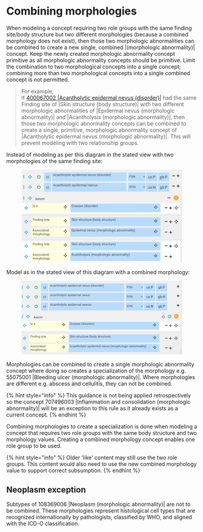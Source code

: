 # Combining morphologies

When modeling a concept requiring two role groups with the same finding site/body structure but two different morphologies (because a combined morphology does not exist), then those two morphologic abnormalities can be combined to create a new single, combined |(morphologic abnormality)| concept. Keep the newly created morphologic abnormality concept primitive as all morphologic abnormality concepts should be primitive. Limit the combination to two morphological concepts into a single concept; combining more than two morphological concepts into a single combined concept is not permitted.

> For example,\
> If [400067002 |Acantholytic epidermal nevus (disorder)|](http://snomed.info/id/400067002) had the same Finding site of |Skin structure (body structure)| with two different morphologic abnormalities of |Epidermal nevus (morphologic abnormality)| and |Acantholysis (morphologic abnormality)|, then those two morphologic abnormality concepts can be combined to create a single, primitive, morphologic abnormality concept of |Acantholytic epidermal nevus (morphologic abnormality)|. This will prevent modeling with two relationship groups.

Instead of modeling as per this diagram in the stated view with two morphologies of the same finding site:

<figure><img src="../../../../../.gitbook/assets/image (1) (1) (2).png" alt=""><figcaption></figcaption></figure>

Model as in the stated view of this diagram with a combined morphology:

<figure><img src="../../../../../.gitbook/assets/image (7) (1) (1).png" alt=""><figcaption></figcaption></figure>

Morphologies can be combined to create a single morphologic abnormality concept where doing so creates a specialization of the morphology e.g. 55075001 |Bleeding ulcer (morphologic abnormality)|. Where morphologies are different e.g. abscess and cellulitis, they can not be combined.

{% hint style="info" %}
This guidance is not being applied retrospectively so the concept 707496003 |Inflammation and consolidation (morphologic abnormality)| will be an exception to this rule as it already exists as a current concept.
{% endhint %}

Combining morphologies to create a specialization is done when modeling a concept that requires two role groups with the same body structure and two morphology values. Creating a combined morphology concept enables one role group to be used.

{% hint style="info" %}
Older 'like' content may still use the two role groups. This content would also need to use the new combined morphology value to support correct subsumption.
{% endhint %}

## Neoplasm exception

Subtypes of 108369006 |Neoplasm (morphologic abnormality)| are not to be combined. These morphologies represent histological cell types that are recognized internationally by pathologists, classified by WHO, and aligned with the ICD-O classification.
